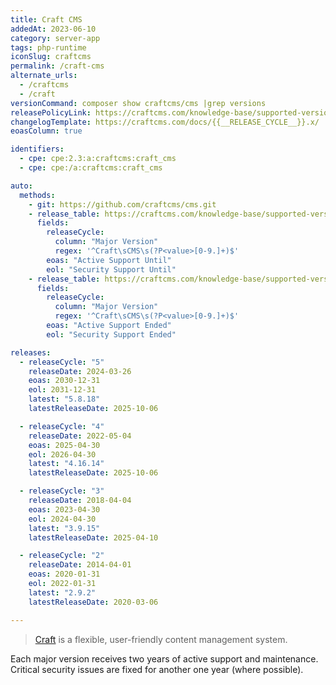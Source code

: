 ```yaml
---
title: Craft CMS
addedAt: 2023-06-10
category: server-app
tags: php-runtime
iconSlug: craftcms
permalink: /craft-cms
alternate_urls:
  - /craftcms
  - /craft
versionCommand: composer show craftcms/cms |grep versions
releasePolicyLink: https://craftcms.com/knowledge-base/supported-versions
changelogTemplate: https://craftcms.com/docs/{{__RELEASE_CYCLE__}}.x/
eoasColumn: true

identifiers:
  - cpe: cpe:2.3:a:craftcms:craft_cms
  - cpe: cpe:/a:craftcms:craft_cms

auto:
  methods:
    - git: https://github.com/craftcms/cms.git
    - release_table: https://craftcms.com/knowledge-base/supported-versions#1
      fields:
        releaseCycle:
          column: "Major Version"
          regex: '^Craft\sCMS\s(?P<value>[0-9.]+)$'
        eoas: "Active Support Until"
        eol: "Security Support Until"
    - release_table: https://craftcms.com/knowledge-base/supported-versions#2
      fields:
        releaseCycle:
          column: "Major Version"
          regex: '^Craft\sCMS\s(?P<value>[0-9.]+)$'
        eoas: "Active Support Ended"
        eol: "Security Support Ended"

releases:
  - releaseCycle: "5"
    releaseDate: 2024-03-26
    eoas: 2030-12-31
    eol: 2031-12-31
    latest: "5.8.18"
    latestReleaseDate: 2025-10-06

  - releaseCycle: "4"
    releaseDate: 2022-05-04
    eoas: 2025-04-30
    eol: 2026-04-30
    latest: "4.16.14"
    latestReleaseDate: 2025-10-06

  - releaseCycle: "3"
    releaseDate: 2018-04-04
    eoas: 2023-04-30
    eol: 2024-04-30
    latest: "3.9.15"
    latestReleaseDate: 2025-04-10

  - releaseCycle: "2"
    releaseDate: 2014-04-01
    eoas: 2020-01-31
    eol: 2022-01-31
    latest: "2.9.2"
    latestReleaseDate: 2020-03-06

---
```


> [Craft](https://craftcms.com/) is a flexible, user-friendly content management system.

Each major version receives two years of active support and maintenance. Critical security issues
are fixed for another one year (where possible).
